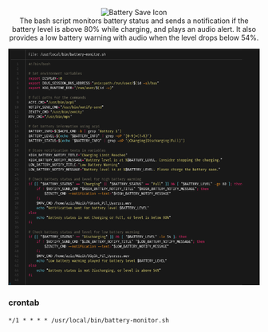 <p align="center">
  <img src="https://cdn-icons-png.flaticon.com/512/8977/8977816.png" alt="Battery Save Icon" width="100"/> <br/>
The bash script monitors battery status and sends a notification if the battery level is above 80% while charging, and plays an audio alert. It also provides a low battery warning with audio when the level drops below 54%.
</p>

![image](Code_batcat_screenshot.png)

### crontab

```
*/1 * * * * /usr/local/bin/battery-monitor.sh
```
